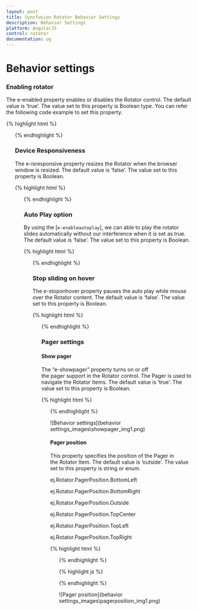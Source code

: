 ```yaml
---
layout: post
title: Syncfusion Rotator Behavior Settings
description: Behavior Settings
platform: AngularJS
control: rotator
documentation: ug
---
```


# Behavior settings

### Enabling rotator

The e-enabled property enables or disables the Rotator control. The default value is ‘true’. The value set to this property is Boolean type. You can refer the following code example to set this property.

{% highlight html %}

<ul id="sliderContent" ej-rotator e-datasource="dataList" e-enabled="true" e-slidewidth="600px" e-slideheight="350px"/>

{% endhighlight %}


### Device Responsiveness 

The e-isresponsive property resizes the Rotator when the browser window is resized. The default value is ‘false’. The value set to this property is Boolean.

{% highlight html %}

<ul id="sliderContent" ej-rotator e-datasource="dataList" e-isresponsive="true" e-slidewidth="600px" e-slideheight="350px"/>

{% endhighlight %}

### Auto Play option

By using the [`e-enableautoplay`], we can able to play the rotator slides automatically without our interference when it is set as true. The default value is ‘false’. The value set to this property is Boolean.

{% highlight html %}

<ul id="sliderContent" ej-rotator e-datasource="dataList" e-enableautoplay="true" e-slidewidth="600px" e-slideheight="350px"/>

{% endhighlight %}

### Stop sliding on hover

The e-stoponhover property pauses the auto play while mouse over the Rotator content. The default value is ‘false’. The value set to this property is Boolean.

{% highlight html %}

 <ul id="sliderContent" ej-rotator e-datasource="dataList" e- enableautoplay="true" e-stoponhover="true" e-slidewidth="600px" e-slideheight="350px"/>

{% endhighlight %}


### Pager settings

#### Show pager

The “e-showpager” property turns on or off the pager support in the Rotator control. The Pager is used to navigate the Rotator Items. The default value is ‘true’. The value set to this property is Boolean.

{% highlight html %}
                            <ul id="sliderContent" ej-rotator e-datasource="dataList" e-showpager="false" e-slidewidth="600px" e-slideheight="350px" />
{% endhighlight %}



![Behavior settings](behavior settings_images\showpager_img1.png)

#### Pager position

This property specifies the position of the Pager in the Rotator Item. The default value is ‘outside’. The value set to this property is string or enum.

ej.Rotator.PagerPosition.BottomLeft

ej.Rotator.PagerPosition.BottomRight

ej.Rotator.PagerPosition.Outside

ej.Rotator.PagerPosition.TopCenter

ej.Rotator.PagerPosition.TopLeft

ej.Rotator.PagerPosition.TopRight





{% highlight html %}
        <ul id="sliderContent" ej-rotator e-datasource="dataList" e-pagerposition="position" e-slidewidth="600px" e-slideheight="350px"/>
{% endhighlight %}



{% highlight js %}


   <script>
   var list = [
    { text: "Snowfall", url: "http://js.syncfusion.com/demos/web/content/images/rotator/snowfall.jpg" },
    { text: "Tablet", url: "http://js.syncfusion.com/demos/web/content/images/rotator/tablet.jpg" },
    { text: "Nature", url: "http://js.syncfusion.com/demos/web/content/images/rotator/nature.jpg" },
    { text: "Card", url: "http://js.syncfusion.com/demos/web/content/images/rotator/card.jpg" },
    { text: "Bird", url: "http://js.syncfusion.com/demos/web/content/images/rotator/bird.jpg" },
    { text: "Wheat", url: "http://js.syncfusion.com/demos/web/content/images/rotator/wheat.jpg" },
    { text: "Night", url: "http://js.syncfusion.com/demos/web/content/images/rotator/night.jpg" }];
        angular.module('rotateApp', ['ejangular']).controller('RotateCtrl', function ($scope) {
            $scope.dataList = list;
$scope.position = ej.Rotator.PagerPosition.BottomLeft;
        });
    </script>


{% endhighlight %}

![Pager position](behavior settings_images\pagerposition_img1.png)





